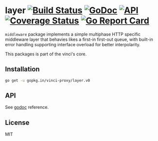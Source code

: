 # layer [![Build Status](https://travis-ci.org/vinci-proxy/layer.png)](https://travis-ci.org/vinci-proxy/layer) [![GoDoc](https://godoc.org/github.com/vinci-proxy/vinci/layer?status.svg)](https://godoc.org/github.com/vinci-proxy/vinci/layer) [![API](https://img.shields.io/badge/status-beta-green.svg?style=flat)](https://godoc.org/github.com/vinci-proxy/vinci/layer) [![Coverage Status](https://coveralls.io/repos/github/vinci-proxy/layer/badge.svg?branch=master)](https://coveralls.io/github/vinci-proxy/layer?branch=master) [![Go Report Card](https://goreportcard.com/badge/github.com/vinci-proxy/vinci/layer)](https://goreportcard.com/report/github.com/vinci-proxy/vinci/layer)

`middleware` package implements a simple multiphase HTTP specific middleware layer that behavies likes a first-in first-out queue, with built-in error handling supporting interface overload for better interpolarity.

This packages is part of the vinci's core.

## Installation

```bash
go get -u gopkg.in/vinci-proxy/layer.v0
```

## API

See [godoc](https://godoc.org/github.com/vinci-proxy/layer) reference.

## License

MIT
